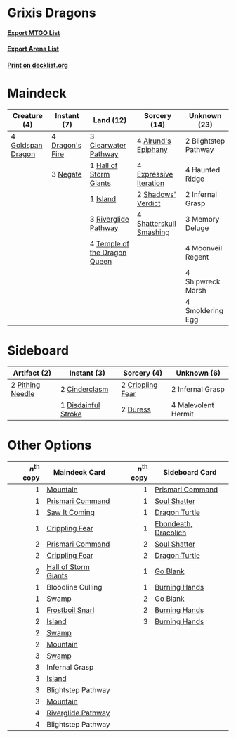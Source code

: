 # Grixis Dragons

#### [Export MTGO List](../collection/Grixis%20Dragons/Grixis%20Dragons.txt)
#### [Export Arena List](../collection/Grixis%20Dragons/Grixis%20Dragons_arena.txt)
#### [Print on decklist.org](http://decklist.org/?deckmain=4%09Alrund's%20Epiphany%0A2%09Blightstep%20Pathway%0A3%09Clearwater%20Pathway%0A4%09Dragon's%20Fire%0A4%09Expressive%20Iteration%0A4%09Goldspan%20Dragon%0A1%09Hall%20of%20Storm%20Giants%0A4%09Haunted%20Ridge%0A2%09Infernal%20Grasp%0A1%09Island%0A3%09Memory%20Deluge%0A4%09Moonveil%20Regent%0A3%09Negate%0A3%09Riverglide%20Pathway%0A2%09Shadows'%20Verdict%0A4%09Shatterskull%20Smashing%0A4%09Shipwreck%20Marsh%0A4%09Smoldering%20Egg%0A4%09Temple%20of%20the%20Dragon%20Queen&deckside=2%09Cinderclasm%0A2%09Crippling%20Fear%0A1%09Disdainful%20Stroke%0A2%09Duress%0A2%09Infernal%20Grasp%0A4%09Malevolent%20Hermit%0A2%09Pithing%20Needle)
# Maindeck

|                                        Creature (4)                                        |                                       Instant (7)                                        |                                               Land (12)                                               |                                           Sorcery (14)                                           |    Unknown (23)    |
|--------------------------------------------------------------------------------------------|------------------------------------------------------------------------------------------|-------------------------------------------------------------------------------------------------------|--------------------------------------------------------------------------------------------------|--------------------|
|4 [Goldspan Dragon](http://gatherer.wizards.com/Pages/Card/Details.aspx?multiverseid=503751)|4 [Dragon's Fire](http://gatherer.wizards.com/Pages/Card/Details.aspx?multiverseid=527426)|3 [Clearwater Pathway](http://gatherer.wizards.com/Pages/Card/Details.aspx?multiverseid=491913)        |4 [Alrund's Epiphany](http://gatherer.wizards.com/Pages/Card/Details.aspx?multiverseid=503648)    |2 Blightstep Pathway|
|                                                                                            |3 [Negate](http://gatherer.wizards.com/Pages/Card/Details.aspx?multiverseid=423707)       |1 [Hall of Storm Giants](http://gatherer.wizards.com/Pages/Card/Details.aspx?multiverseid=527544)      |4 [Expressive Iteration](http://gatherer.wizards.com/Pages/Card/Details.aspx?multiverseid=513678) |4 Haunted Ridge     |
|                                                                                            |                                                                                          |1 [Island](http://gatherer.wizards.com/Pages/Card/Details.aspx?multiverseid=439857)                    |2 [Shadows' Verdict](http://gatherer.wizards.com/Pages/Card/Details.aspx?multiverseid=491762)     |2 Infernal Grasp    |
|                                                                                            |                                                                                          |3 [Riverglide Pathway](http://gatherer.wizards.com/Pages/Card/Details.aspx?multiverseid=491920)        |4 [Shatterskull Smashing](http://gatherer.wizards.com/Pages/Card/Details.aspx?multiverseid=491802)|3 Memory Deluge     |
|                                                                                            |                                                                                          |4 [Temple of the Dragon Queen](http://gatherer.wizards.com/Pages/Card/Details.aspx?multiverseid=527547)|                                                                                                  |4 Moonveil Regent   |
|                                                                                            |                                                                                          |                                                                                                       |                                                                                                  |4 Shipwreck Marsh   |
|                                                                                            |                                                                                          |                                                                                                       |                                                                                                  |4 Smoldering Egg    |


# Sideboard

|                                       Artifact (2)                                        |                                         Instant (3)                                          |                                        Sorcery (4)                                        |    Unknown (6)    |
|-------------------------------------------------------------------------------------------|----------------------------------------------------------------------------------------------|-------------------------------------------------------------------------------------------|-------------------|
|2 [Pithing Needle](http://gatherer.wizards.com/Pages/Card/Details.aspx?multiverseid=129526)|2 [Cinderclasm](http://gatherer.wizards.com/Pages/Card/Details.aspx?multiverseid=491776)      |2 [Crippling Fear](http://gatherer.wizards.com/Pages/Card/Details.aspx?multiverseid=503690)|2 Infernal Grasp   |
|                                                                                           |1 [Disdainful Stroke](http://gatherer.wizards.com/Pages/Card/Details.aspx?multiverseid=420705)|2 [Duress](http://gatherer.wizards.com/Pages/Card/Details.aspx?multiverseid=14557)         |4 Malevolent Hermit|


# Other Options

|*n*<sup>th</sup> copy|                                         Maindeck Card                                         |*n*<sup>th</sup> copy|                                        Sideboard Card                                         |
|--------------------:|-----------------------------------------------------------------------------------------------|--------------------:|-----------------------------------------------------------------------------------------------|
|                    1|[Mountain](http://gatherer.wizards.com/Pages/Card/Details.aspx?multiverseid=439859)            |                    1|[Prismari Command](http://gatherer.wizards.com/Pages/Card/Details.aspx?multiverseid=513706)    |
|                    1|[Prismari Command](http://gatherer.wizards.com/Pages/Card/Details.aspx?multiverseid=513706)    |                    1|[Soul Shatter](http://gatherer.wizards.com/Pages/Card/Details.aspx?multiverseid=491765)        |
|                    1|[Saw It Coming](http://gatherer.wizards.com/Pages/Card/Details.aspx?multiverseid=503684)       |                    1|[Dragon Turtle](http://gatherer.wizards.com/Pages/Card/Details.aspx?multiverseid=527343)       |
|                    1|[Crippling Fear](http://gatherer.wizards.com/Pages/Card/Details.aspx?multiverseid=503690)      |                    1|[Ebondeath, Dracolich](http://gatherer.wizards.com/Pages/Card/Details.aspx?multiverseid=527387)|
|                    2|[Prismari Command](http://gatherer.wizards.com/Pages/Card/Details.aspx?multiverseid=513706)    |                    2|[Soul Shatter](http://gatherer.wizards.com/Pages/Card/Details.aspx?multiverseid=491765)        |
|                    2|[Crippling Fear](http://gatherer.wizards.com/Pages/Card/Details.aspx?multiverseid=503690)      |                    2|[Dragon Turtle](http://gatherer.wizards.com/Pages/Card/Details.aspx?multiverseid=527343)       |
|                    2|[Hall of Storm Giants](http://gatherer.wizards.com/Pages/Card/Details.aspx?multiverseid=527544)|                    1|[Go Blank](http://gatherer.wizards.com/Pages/Card/Details.aspx?multiverseid=513549)            |
|                    1|Bloodline Culling                                                                              |                    1|[Burning Hands](http://gatherer.wizards.com/Pages/Card/Details.aspx?multiverseid=527422)       |
|                    1|[Swamp](http://gatherer.wizards.com/Pages/Card/Details.aspx?multiverseid=439858)               |                    2|[Go Blank](http://gatherer.wizards.com/Pages/Card/Details.aspx?multiverseid=513549)            |
|                    1|[Frostboil Snarl](http://gatherer.wizards.com/Pages/Card/Details.aspx?multiverseid=513757)     |                    2|[Burning Hands](http://gatherer.wizards.com/Pages/Card/Details.aspx?multiverseid=527422)       |
|                    2|[Island](http://gatherer.wizards.com/Pages/Card/Details.aspx?multiverseid=439857)              |                    3|[Burning Hands](http://gatherer.wizards.com/Pages/Card/Details.aspx?multiverseid=527422)       |
|                    2|[Swamp](http://gatherer.wizards.com/Pages/Card/Details.aspx?multiverseid=439858)               |                     |                                                                                               |
|                    2|[Mountain](http://gatherer.wizards.com/Pages/Card/Details.aspx?multiverseid=439859)            |                     |                                                                                               |
|                    3|[Swamp](http://gatherer.wizards.com/Pages/Card/Details.aspx?multiverseid=439858)               |                     |                                                                                               |
|                    3|Infernal Grasp                                                                                 |                     |                                                                                               |
|                    3|[Island](http://gatherer.wizards.com/Pages/Card/Details.aspx?multiverseid=439857)              |                     |                                                                                               |
|                    3|Blightstep Pathway                                                                             |                     |                                                                                               |
|                    3|[Mountain](http://gatherer.wizards.com/Pages/Card/Details.aspx?multiverseid=439859)            |                     |                                                                                               |
|                    4|[Riverglide Pathway](http://gatherer.wizards.com/Pages/Card/Details.aspx?multiverseid=491920)  |                     |                                                                                               |
|                    4|Blightstep Pathway                                                                             |                     |                                                                                               |

